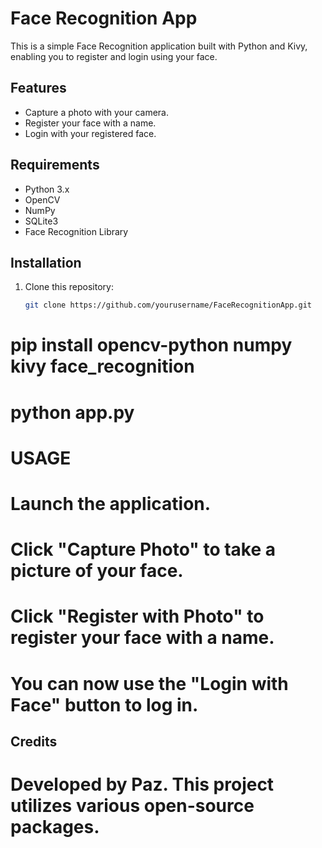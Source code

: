 # Face Recognition App

This is a simple Face Recognition application built with Python and Kivy, enabling you to register and login using your face.

## Features
- Capture a photo with your camera.
- Register your face with a name.
- Login with your registered face.

## Requirements
- Python 3.x
- OpenCV
- NumPy
- SQLite3
- Face Recognition Library

## Installation

1. Clone this repository:

   ```bash
   git clone https://github.com/yourusername/FaceRecognitionApp.git


# pip install opencv-python numpy kivy face_recognition

# python app.py


# USAGE


# Launch the application.
# Click "Capture Photo" to take a picture of your face.
# Click "Register with Photo" to register your face with a name.
# You can now use the "Login with Face" button to log in.

## Credits

# Developed by Paz. This project utilizes various open-source packages.

